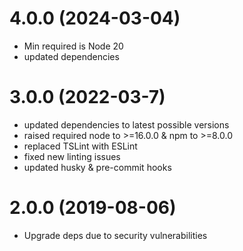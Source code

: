 <a name="4.0.0"></a>
# 4.0.0 (2024-03-04)
- Min required is Node 20
- updated dependencies

<a name="3.0.0"></a>
# 3.0.0 (2022-03-7)
- updated dependencies to latest possible versions
- raised required node to >=16.0.0 & npm to >=8.0.0
- replaced TSLint with ESLint
- fixed new linting issues
- updated husky & pre-commit hooks

<a name="2.0.0"></a>
# 2.0.0 (2019-08-06)
- Upgrade deps due to security vulnerabilities
